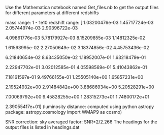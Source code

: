 Use the Mathematica notebook named Get_files.nb to get the output files for different parameters at different redshifts

mass range: 1 - 1e10
redshift range: [  1.03200476e-03   1.45717724e-03   2.05744974e-03   2.90396722e-03

   4.09861776e-03   5.78179927e-03   8.15209855e-03   1.14812325e-02

   1.61563995e-02   2.27050649e-02   3.18374856e-02   4.45753436e-02

   6.21840654e-02   8.63435050e-02   1.18952007e-01   1.63218479e-01

   2.22947702e-01   3.02012585e-01   4.05598569e-01   5.41043862e-01

   7.18161597e-01   9.49766155e-01   1.25505140e+00   1.65857231e+00

   2.19524932e+00   2.91484842e+00   3.88686934e+00   5.20528291e+00

   7.00069792e+00   9.45828255e+00   1.28315273e+01   1.74800172e+01

   2.39055417e+01]
(luminosity distance: computed using python astropy package:
 astropy.cosmology import WMAP9 as cosmo)

SNR correction: sky averaged factor: SNR*2/2.266
The headings for the output files is listed in headings.dat

